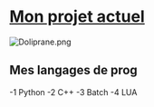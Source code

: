 # [Mon projet actuel](https://github.com/Tech-User42/demineur)

![Doliprane.png](https://avatars.githubusercontent.com/u/60147737?v=4)
## Mes langages de prog
-1 Python
-2 C++
-3 Batch
-4 LUA


